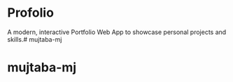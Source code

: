 # Profolio

A modern, interactive Portfolio Web App to showcase personal projects and skills.# mujtaba-mj
# mujtaba-mj

